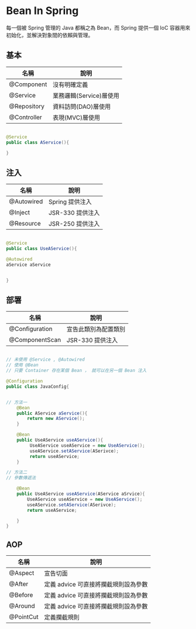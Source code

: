 # Bean In Spring

每一個被 Spring 管理的 Java 都稱之為 Bean，而 Spring 提供一個 IoC 容器用來初始化，並解決對象間的依賴與管理。

## 基本

| 名稱 | 說明 |
|------|------|
| @Component | 沒有明確定義 |
| @Service | 業務邏輯(Service)層使用 |
| @Repository | 資料訪問(DAO)層使用 |
| @Controller | 表現(MVC)層使用 |

```java

@Service
public class AService(){

}

```

## 注入

| 名稱 | 說明 |
|------|------|
| @Autowired | Spring 提供注入 |
| @Inject | JSR-330 提供注入 |
| @Resource | JSR-250 提供注入 |

```java

@Service
public class UseAService(){

@Autowired
aService aService


}


```

## 部署


| 名稱 | 說明 |
|------|------|
| @Configuration | 宣告此類別為配置類別 |
| @ComponentScan | JSR-330 提供注入 |

```java

// 未使用 @Service , @Autowired
// 使用 @Bean
// 只要 Container 存在某個 Bean ， 就可以在另一個 Bean 注入

@Configuration
public class JavaConfig{


// 方法一
    @Bean
    public AService aService(){
        return new AService();
    }

    @Bean  
    public UseAService useAService(){
         UseAService useAService = new UseAService();
         useAService.setAService(ASerivce);
         return useAService;
    }

// 方法二
// 參數傳遞法

    @Bean  
    public UseAService useAService(AService aSrvice){
        UseAService useAService = new UseAService();
        useAService.setAService(ASerivce);
        return useAService;

    }
}

```

## AOP

| 名稱 | 說明 |
|------|------|
| @Aspect | 宣告切面 |
| @After | 定義 advice 可直接將攔截規則設為參數 |
| @Before | 定義 advice 可直接將攔截規則設為參數 |
| @Around | 定義 advice 可直接將攔截規則設為參數 |
| @PointCut | 定義攔截規則 |
